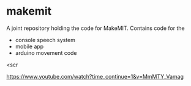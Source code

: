 # makemit

A joint repository holding the code for MakeMIT. Contains code for the
- console speech system
- mobile app
- arduino movement code


<scr

https://www.youtube.com/watch?time_continue=1&v=MmMTY_Vamag
